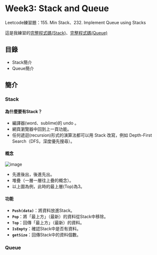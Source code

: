 # Week3: Stack and Queue
Leetcode練習題：155. Min Stack、232. Implement Queue using Stacks

這是我練習的[完整程式碼(Stack)](https://github.com/HTY62006/MyLearningNote/blob/master/Leetcode/week3/155.%20Min%20Stack.py)、[完整程式碼(Queue)](https://github.com/HTY62006/MyLearningNote/blob/master/Leetcode/week3/232.%20Implement%20Queue%20using%20Stacks.py)
## 目錄
  * Stack簡介
  * Queue簡介
## 簡介
### Stack
#### 為什麼要有Stack？
  * 編譯器(word、sublime)的 undo 。
  * 網頁瀏覽器中回到上一頁功能。
  * 任何遞迴(recursion)形式的演算法都可以用 Stack 改寫，例如 Depth-First Search（DFS，深度優先搜尋）。
#### 概念
![image](https://images.plurk.com/uSBU6dR5mM2KECR0Kxlzu.png)
  * 先進後出，後進先出。
  * 堆疊（一層一層往上疊的概念）。
  * 以上圖為例，此時的最上層(Top)為3。
#### 功能
  * **`Push(data)`**：將資料放進Stack。
  * **`Pop`**：將「最上方」（最新）的資料從Stack中移除。
  * **`Top`**：回傳「最上方」（最新）的資料。
  * **`IsEmpty`**：確認Stack中是否有資料。
  * **`getSize`**：回傳Stack中的資料個數。
### Queue
